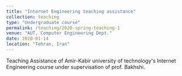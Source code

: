 ```yaml
---
title: "Internet Engineering teaching assistance"
collection: teaching
type: "Undergraduate course"
permalink: /teaching/2020-spring-teaching-1
venue: "AUT, Computer Engineering Dept."
date: 2020-01-14
location: "Tehran, Iran"
---
```


Teaching Assistance of Amir-Kabir university of technology's Internet Engineering course under supervisation of prof. Bakhshi.